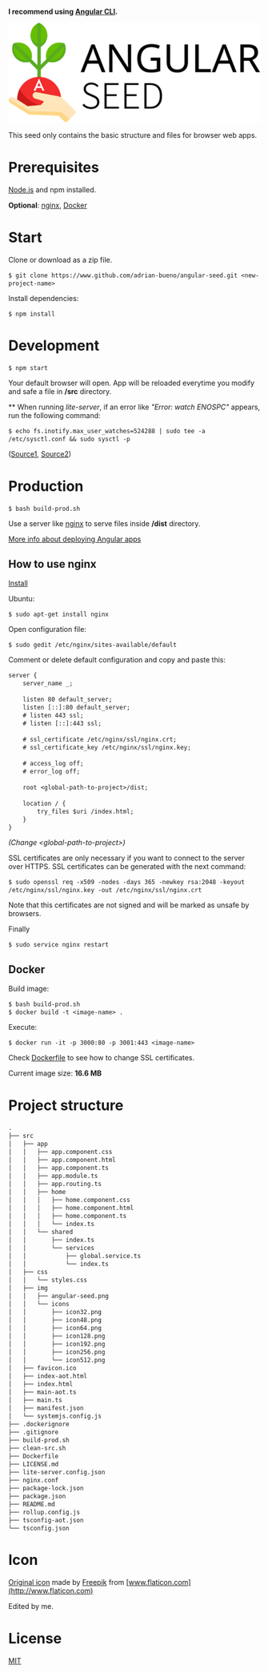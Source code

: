 __I recommend using [Angular CLI](https://cli.angular.io/).__

![angular-seed-icon](src/img/angular-seed.png?raw=true)

This seed only contains the basic structure and files for browser web apps.

# Prerequisites

[Node.js](https://nodejs.org) and npm installed.

__Optional__: [nginx](https://www.nginx.com), [Docker](https://www.docker.com/)

# Start

Clone or download as a zip file.

```
$ git clone https://www.github.com/adrian-bueno/angular-seed.git <new-project-name>
```

Install dependencies:

```
$ npm install
```

# Development

```
$ npm start
```

Your default browser will open. App will be reloaded everytime you modify and safe a file in __/src__ directory.


** When running _lite-server_, if an error like _"Error: watch ENOSPC"_ appears, run the following command:
```
$ echo fs.inotify.max_user_watches=524288 | sudo tee -a /etc/sysctl.conf && sudo sysctl -p
```
([Source1](https://github.com/remy/nodemon/issues/214),
[Source2](https://stackoverflow.com/questions/16748737/grunt-watch-error-waiting-fatal-error-watch-enospc))


# Production

```
$ bash build-prod.sh
```

Use a server like [nginx](https://www.nginx.com) to serve files inside __/dist__ directory.

[More info about deploying Angular apps](https://angular.io/docs/ts/latest/guide/deployment.html)

## How to use nginx

[Install](https://www.nginx.com/resources/wiki/start/topics/tutorials/install/)

Ubuntu:

```
$ sudo apt-get install nginx
```

Open configuration file:

```
$ sudo gedit /etc/nginx/sites-available/default
```

Comment or delete default configuration and copy and paste this:

```
server {
    server_name _;

    listen 80 default_server;
    listen [::]:80 default_server;
    # listen 443 ssl;
    # listen [::]:443 ssl;

    # ssl_certificate /etc/nginx/ssl/nginx.crt;
    # ssl_certificate_key /etc/nginx/ssl/nginx.key;

    # access_log off;
    # error_log off;

    root <global-path-to-project>/dist;

    location / {
        try_files $uri /index.html;
    }
}
```
_(Change &lt;global-path-to-project&gt;)_

SSL certificates are only necessary if you want to connect to the server over HTTPS.
SSL certificates can be generated with the next command:

```
$ sudo openssl req -x509 -nodes -days 365 -newkey rsa:2048 -keyout /etc/nginx/ssl/nginx.key -out /etc/nginx/ssl/nginx.crt
```

Note that this certificates are not signed and will be marked as unsafe by browsers.

Finally
```
$ sudo service nginx restart
```

## Docker

Build image:

```
$ bash build-prod.sh
$ docker build -t <image-name> .
```

Execute:

```
$ docker run -it -p 3000:80 -p 3001:443 <image-name>
```

Check [Dockerfile](Dockerfile) to see how to change SSL certificates.

Current image size: __16.6 MB__

# Project structure

```
.
├── src
│   ├── app
│   │   ├── app.component.css
│   │   ├── app.component.html
│   │   ├── app.component.ts
│   │   ├── app.module.ts
│   │   ├── app.routing.ts
│   │   ├── home
│   │   │   ├── home.component.css
│   │   │   ├── home.component.html
│   │   │   ├── home.component.ts
│   │   │   └── index.ts
│   │   └── shared
│   │       ├── index.ts
│   │       └── services
│   │           ├── global.service.ts
│   │           └── index.ts
│   ├── css
│   │   └── styles.css
│   ├── img
│   │   ├── angular-seed.png
│   │   └── icons
│   │       ├── icon32.png
│   │       ├── icon48.png
│   │       ├── icon64.png
│   │       ├── icon128.png
│   │       ├── icon192.png
│   │       ├── icon256.png
│   │       └── icon512.png
│   ├── favicon.ico
│   ├── index-aot.html
│   ├── index.html
│   ├── main-aot.ts
│   ├── main.ts
│   ├── manifest.json
│   └── systemjs.config.js
├── .dockerignore
├── .gitignore
├── build-prod.sh
├── clean-src.sh
├── Dockerfile
├── LICENSE.md
├── lite-server.config.json
├── nginx.conf
├── package-lock.json
├── package.json
├── README.md
├── rollup.config.js
├── tsconfig-aot.json
└── tsconfig.json
```

# Icon

[Original icon]( http://www.flaticon.com/free-icon/sprout_355401) made by [Freepik](http://www.freepik.com/) from [www.flaticon.com](http://www.flaticon.com)

Edited by me.

# License
[MIT](LICENSE.md)

